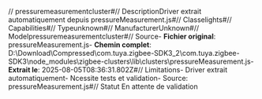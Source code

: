 // pressuremeasurementcluster#// DescriptionDriver extrait automatiquement depuis pressureMeasurement.js#// Classelights#// Capabilities#// Typeunknown#// ManufacturerUnknown#// Modelpressuremeasurementcluster#// Source- **Fichier original**: pressureMeasurement.js- **Chemin complet**: D:\Download\Compressed\com.tuya.zigbee-SDK3_2\com.tuya.zigbee-SDK3\node_modules\zigbee-clusters\lib\clusters\pressureMeasurement.js- **Extrait le**: 2025-08-05T08:36:31.802Z#// Limitations- Driver extrait automatiquement- Ncessite tests et validation- Source: pressureMeasurement.js#// Statut En attente de validation